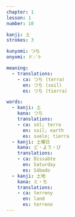 ```yaml
---
chapter: 1
lesson: 1
number: 10

kanji: 土
strokes: 3

kunyomi: つち
onyomi: ド／ト

meaning:
  - translations:
    - ca: つち (terra)
      en: つち (soil)
      es: つち (tierra)

words:
  - kanji: 土
    kana: つち
    translations:
    - ca: sòl; terra
      en: soil; earth
      es: suelo; tierra
  - kanji: 土曜日
    kana: ど・よう・び
    translations:
    - ca: Dissabte
      en: Saturday
      es: Sábado
  - kanji: 土地
    kana: と・ち
    translations:
    - ca: terreny
      en: land
      es: terreno
---
```

